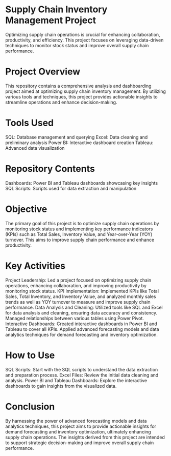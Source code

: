 # Supply Chain Inventory Management Project
Optimizing supply chain operations is crucial for enhancing collaboration, productivity, and efficiency. This project focuses on leveraging data-driven techniques to monitor stock status and improve overall supply chain performance.

# Project Overview
This repository contains a comprehensive analysis and dashboarding project aimed at optimizing supply chain inventory management. By utilizing various tools and techniques, this project provides actionable insights to streamline operations and enhance decision-making.

# Tools Used
SQL: Database management and querying
Excel: Data cleaning and preliminary analysis
Power BI: Interactive dashboard creation
Tableau: Advanced data visualization

# Repository Contents
Dashboards: Power BI and Tableau dashboards showcasing key insights
SQL Scripts: Scripts used for data extraction and manipulation

# Objective
The primary goal of this project is to optimize supply chain operations by monitoring stock status and implementing key performance indicators (KPIs) such as Total Sales, Inventory Value, and Year-over-Year (YOY) turnover. This aims to improve supply chain performance and enhance productivity.

# Key Activities
Project Leadership: Led a project focused on optimizing supply chain operations, enhancing collaboration, and improving productivity by monitoring stock status.
KPI Implementation: Implemented KPIs like Total Sales, Total Inventory, and Inventory Value, and analyzed monthly sales trends as well as YOY turnover to measure and improve supply chain performance.
Data Analysis and Cleaning: Utilized tools like SQL and Excel for data analysis and cleaning, ensuring data accuracy and consistency. Managed relationships between various tables using Power Pivot.
Interactive Dashboards: Created interactive dashboards in Power BI and Tableau to cover all KPIs. Applied advanced forecasting models and data analytics techniques for demand forecasting and inventory optimization.

# How to Use
SQL Scripts: Start with the SQL scripts to understand the data extraction and preparation process.
Excel Files: Review the initial data cleaning and analysis.
Power BI and Tableau Dashboards: Explore the interactive dashboards to gain insights from the visualized data.

# Conclusion
By harnessing the power of advanced forecasting models and data analytics techniques, this project aims to provide actionable insights for demand forecasting and inventory optimization, ultimately enhancing supply chain operations. The insights derived from this project are intended to support strategic decision-making and improve overall supply chain performance.
